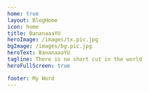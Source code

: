 ```yaml
---
home: true
layout: BlogHome
icon: home
title: BananaaaYU
heroImage: /images/tx.pic.jpg
bgImage: /images/bg.pic.jpg
heroText: BananaaaYU
tagline: There is no short cut in the world
heroFullScreen: true

footer: My Word
---
```



